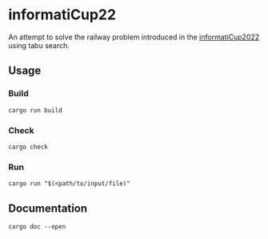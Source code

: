 # informatiCup22

An attempt to solve the railway problem introduced in the [informatiCup2022](https://informaticup.github.io/competition/20-current) using tabu search.

## Usage

### Build

```shell
cargo run build
```

### Check

```shell
cargo check
```

### Run

```shell
cargo run "$(<path/to/input/file)"
```

## Documentation

```shell
cargo doc --open
```
